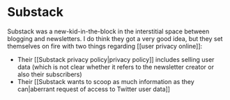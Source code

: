 # Substack

Substack was a new-kid-in-the-block in the interstitial space between blogging and newsletters. I do think they got a very good idea, but they set themselves on fire with two things regarding [[user privacy online]]:

- Their [[Substack privacy policy|privacy policy]] includes selling user data (which is not clear whether it refers to the newsletter creator or also their subscribers)
- Their [[Substack wants to scoop as much information as they can|aberrant request of access to Twitter user data]]